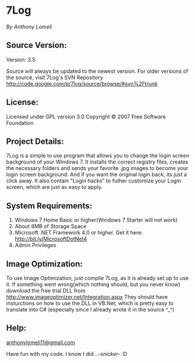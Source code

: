 7Log
====
_By Anthony Lomeli_

## Source Version:

Version: 3.5

Source will always be updated to the newest version. For older versions of the source, visit 7Log's SVN Repository http://code.google.com/p/7log/source/browse/#svn%2Ftrunk

## License:

Licensed under GPL version 3.0 Copyright &copy; 2007 Free Software Foundation

## Project Details:

7Log is a simple to use program that allows you to change the login screen background of your Windows 7. It installs the correct registry files, creates the necessary folders and sends your favorite .jpg images to become your login screen background. And if you want the original login back, its just a click away. It also contain "Login hacks" to futher customize your Login screen, which are just as easy to apply.

## System Requirements:

   1. Windows 7 Home Basic or higher(Windows 7 Starter will not work)
   2. About 8MB of Storage Space
   3. Microsoft .NET Framework 4.0 or higher. Get it here: http://bit.ly/MicrosoftDotNet4
   4. Admin Privileges 
	
## Image Optimization:

To use Image Optimization, just complie 7Log, as it is already set up to use it. If something went wrong(which nothing should, but you never know) download the free trial DLL from http://www.imageoptimizer.net/Integration.aspx
They should have insturctions on how to use the DLL in VB.Net, which is pretty easy to translate into C# (especially since I already wrote it in the source ^_^)

## Help:

[anthonylomeli11@gmail.com](mailto:anthonylomeli11@gmail.com)

Have fun with my code. I know I did...*-snicker-* :D